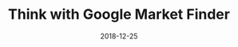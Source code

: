 ---
layout: site
title: "Think with Google Market Finder"
date: 2018-12-25
categories: [google]
version: 1.6.4
major: 1
minor: 6
patch: 4
slug: think-with-google-market-finder
link: https://marketfinder.thinkwithgoogle.com/intl/en_us/
submitter: lpolepeddi
permalink: /sites/:slug
---